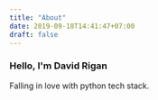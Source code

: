 ```yaml
---
title: "About"
date: 2019-09-18T14:41:47+07:00
draft: false
---
```


### Hello, I'm David Rigan
Falling in love with python tech stack.
